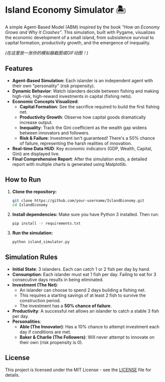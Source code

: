 # Island Economy Simulator 🏝️

A simple Agent-Based Model (ABM) inspired by the book *"How an Economy Grows and Why It Crashes"*. This simulation, built with Pygame, visualizes the economic development of a small island, from subsistence survival to capital formation, productivity growth, and the emergence of inequality.

  
*(在这里放一张你的模拟器截图或GIF动图！)*

## Features

- **Agent-Based Simulation**: Each islander is an independent agent with their own "personality" (risk propensity).
- **Dynamic Behavior**: Watch islanders decide between fishing and making high-risk, high-reward investments in capital (fishing nets).
- **Economic Concepts Visualized**:
  - **Capital Formation**: See the sacrifice required to build the first fishing net.
  - **Productivity Growth**: Observe how capital goods dramatically increase output.
  - **Inequality**: Track the Gini coefficient as the wealth gap widens between innovators and followers.
  - **Risk & Failure**: Investment isn't guaranteed! There's a 50% chance of failure, representing the harsh realities of innovation.
- **Real-time Data HUD**: Key economic indicators (GDP, Wealth, Capital, Gini) are displayed live.
- **Final Comprehensive Report**: After the simulation ends, a detailed report with multiple charts is generated using Matplotlib.

## How to Run

1.  **Clone the repository:**
    ```bash
    git clone https://github.com/your-username/IslandEconomy.git
    cd IslandEconomy
    ```

2.  **Install dependencies:**
    Make sure you have Python 3 installed. Then run:
    ```bash
    pip install -r requirements.txt
    ```

3.  **Run the simulation:**
    ```bash
    python island_simulator.py
    ```

## Simulation Rules
- **Initial State**: 3 islanders. Each can catch 1 or 2 fish per day by hand.
- **Consumption**: Each islander must eat 1 fish per day. Failing to eat for 3 consecutive days results in being eliminated.
- **Investment (The Net)**:
  - An islander can choose to spend 2 days building a fishing net.
  - This requires a starting savings of at least 2 fish to survive the construction period.
  - The investment has a **50% chance of failure**.
- **Productivity**: A successful net allows an islander to catch a stable 3 fish per day.
- **Personalities**:
  - **Able (The Innovator)**: Has a 10% chance to attempt investment each day if conditions are met.
  - **Baker & Charlie (The Followers)**: Will never attempt to innovate on their own (risk propensity is 0).

## License

This project is licensed under the MIT License - see the [LICENSE](LICENSE) file for details.